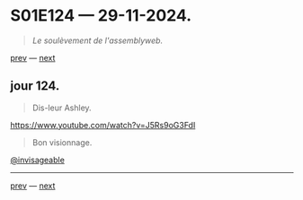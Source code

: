 # S01E124 — 29-11-2024.

> *Le soulèvement de l'assemblyweb.*

[prev](S01E123-28-11-2024.md) — [next](S01E01-29-07-2024.md)     

## jour 124.

> Dis-leur Ashley.

https://www.youtube.com/watch?v=J5Rs9oG3FdI

> Bon visionnage.

[@invisageable](https://twitter.com/invisageable)   

---

[prev](S01E123-28-11-2024.md) — [next](S01E01-29-07-2024.md)   
